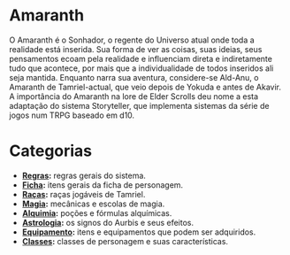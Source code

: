 <!-- TITLE: Amaranth -->
<!-- SUBTITLE: Storyteller para Elder Scrolls  -->
# Amaranth
O Amaranth é o Sonhador, o regente do Universo atual onde toda a realidade está inserida. Sua forma de ver as coisas, suas ideias, seus pensamentos ecoam pela realidade e influenciam direta e indiretamente tudo que acontece, por mais que a individualidade de todos inseridos ali seja mantida. Enquanto narra sua aventura, considere-se Ald-Anu, o Amaranth de Tamriel-actual, que veio depois de Yokuda e antes de Akavir. A importância do Amaranth na lore de Elder Scrolls deu nome a esta adaptação do sistema Storyteller, que implementa sistemas da série de jogos num TRPG baseado em d10.

# Categorias
* **[Regras](/regras/):** regras gerais do sistema.
* **[Ficha](/ficha/):** itens gerais da ficha de personagem.
* **[Raças](/racas/):** raças jogáveis de Tamriel.
* **[Magia](/magia/):** mecânicas e escolas de magia.
* **[Alquimia](/alquimia/):** poções e fórmulas alquímicas.
* **[Astrologia](/astrologia/):** os signos do Aurbis e seus efeitos.
* **[Equipamento](/itens/):** itens e equipamentos que podem ser adquiridos.
* **[Classes](/classes/):** classes de personagem e suas características.